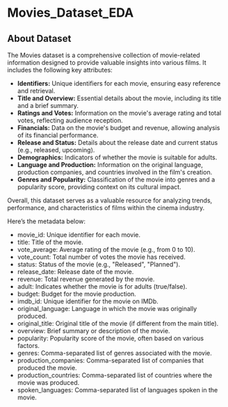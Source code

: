 # Movies_Dataset_EDA
## **About Dataset**
The Movies dataset is a comprehensive collection of movie-related information designed to provide valuable insights into various films. It includes the following key attributes:

- **Identifiers:** Unique identifiers for each movie, ensuring easy reference and retrieval.
- **Title and Overview:** Essential details about the movie, including its title and a brief summary.
- **Ratings and Votes:** Information on the movie's average rating and total votes, reflecting audience reception.
- **Financials:** Data on the movie's budget and revenue, allowing analysis of its financial performance.
- **Release and Status:** Details about the release date and current status (e.g., released, upcoming).
- **Demographics:** Indicators of whether the movie is suitable for adults.
- **Language and Production:** Information on the original language, production companies, and countries involved in the film's creation.
- **Genres and Popularity:** Classification of the movie into genres and a popularity score, providing context on its cultural impact.

Overall, this dataset serves as a valuable resource for analyzing trends, performance, and characteristics of films within the cinema industry.

Here’s the metadata below:

- movie_id: Unique identifier for each movie.
- title: Title of the movie.
- vote_average: Average rating of the movie (e.g., from 0 to 10).
- vote_count: Total number of votes the movie has received.
- status: Status of the movie (e.g., "Released", "Planned").
- release_date: Release date of the movie.
- revenue: Total revenue generated by the movie.
- adult: Indicates whether the movie is for adults (true/false).
- budget: Budget for the movie production.
- imdb_id: Unique identifier for the movie on IMDb.
- original_language: Language in which the movie was originally produced.
- original_title: Original title of the movie (if different from the main title).
- overview: Brief summary or description of the movie.
- popularity: Popularity score of the movie, often based on various factors.
- genres: Comma-separated list of genres associated with the movie.
- production_companies: Comma-separated list of companies that produced the movie.
- production_countries: Comma-separated list of countries where the movie was produced.
- spoken_languages: Comma-separated list of languages spoken in the movie.

